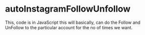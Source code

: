 # autoInstagramFollowUnfollow
This, code is in JavaScript this will basically, can do the Follow and UnFollow to the particular account for the no of times we want.

